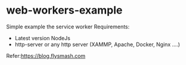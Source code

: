 # web-workers-example
Simple example the service worker 
Requirements:
- Latest version NodeJs
- http-server or any http server (XAMMP, Apache, Docker, Nginx ....)

Refer:https://blog.flysmash.com
